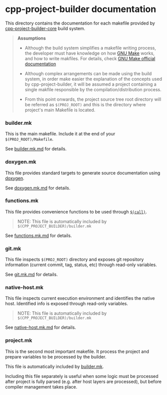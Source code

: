 # cpp-project-builder documentation

This directory contains the documentation for each makefile provided by [cpp-project-builder-core](https://github.com/ljbo82/cpp-project-builder-core) build system.

> **Assumptions**
>
> * Although the build system simplifies a makefile writing process, the developer must have knowledge on how [GNU Make](https://www.gnu.org/software/make/) works, and how to write makfiles. For details, check [GNU Make official documentation](https://www.gnu.org/software/make/manual/make.html)
>
> * Although complex arrangements can be made using the build system, in order make easier the explanation of the concepts used by cpp-project-builder, it will be assumed a project containing a single makfile responsible by the compilation/distribution process.
>
> * From this point onwards, the project source tree root directory will be referred as `$(PROJ_ROOT)` and this is the directory where project's main Makefile is located.

### builder.mk

This is the main makefile. Include it at the end of your `$(PROJ_ROOT)/Makefile`.

See [builder.mk.md](builder.mk.md) for details.

### doxygen.mk

This file provides standard targets to generate source documentation using [doxygen](https://www.doxygen.nl/index.html).

See [doxygen.mk.md](doxygen.mk.md) for details.

### functions.mk

This file provides convenience functions to be used through [`$(call)`](https://www.gnu.org/software/make/manual/make.html#Call-Function).

> NOTE: This file is automatically included by `$(CPP_PROJECT_BUILDER)/builder.mk`

See [functions.mk.md](functions.mk.md) for details.

### git.mk

This file inspects `$(PROJ_ROOT)` directory and exposes git repository information (current commit, tag, status, etc) through read-only variables.

See [git.mk.md](git.mk.md) for details.

### native-host.mk

This file inspects current execution environment and identifies the native host. Identified info is exposed through read-only variables.

> NOTE: This file is automatically included by `$(CPP_PROJECT_BUILDER)/builder.mk`

See [native-host.mk.md](native-host.mk.md) for details.

### project.mk

This is the second most important makefile. It process the project and prepare variables to be processed by the builder.

This file is automatically included by [builder.mk](builder.mk.md).

Including this file separately is useful when some logic must be processed after project is fully parsed (e.g. after host layers are processed), but before compiler management takes place.
